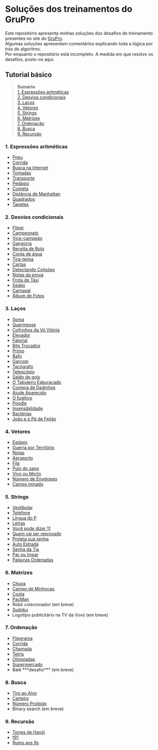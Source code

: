 # Soluções dos treinamentos do GruPro
Este repositório apresenta minhas soluções dos desafios de treinamento presentes no site do [GruPro](http://wiki.dcc.ufba.br/GRUPROtmp/TrainingIntroduction).  
Algumas soluções apresentam comentários explicando toda a lógica por trás do algoritmo.  
Por enquanto o repositório está incompleto. A medida em que resolvo os desafios, posto-os aqui.

## Tutorial básico
>  **Sumário**  
> [1. Expressões aritméticas](#1-expressões-aritméticas)  
> [2. Desvios condicionais](#2-desvios-condicionais)  
> [3. Laços](#3-laços)  
> [4. Vetores](#4-vetores)  
> [5. Strings](#5-strings)  
> [6. Matrizes](#6-matrizes)  
> [7. Ordenação](#7-ordenação)  
> [8. Busca](#8-busca)  
> [9. Recursão](#9-recursão)  

### 1. Expressões aritméticas
- [Pneu](https://github.com/Izak76/GruProTraining-Solucoes/blob/main/Tutorial%20Basico/Express%C3%B5es%20aritm%C3%A9ticas/Pneu.py)
- [Corrida](https://github.com/Izak76/GruProTraining-Solucoes/blob/main/Tutorial%20Basico/Express%C3%B5es%20aritm%C3%A9ticas/Corrida.py)
- [Busca na Internet](https://github.com/Izak76/GruProTraining-Solucoes/blob/main/Tutorial%20Basico/Express%C3%B5es%20aritm%C3%A9ticas/Busca%20na%20Internet.py)
- [Tomadas](https://github.com/Izak76/GruProTraining-Solucoes/blob/main/Tutorial%20Basico/Express%C3%B5es%20aritm%C3%A9ticas/Tomadas.py)
- [Transporte](https://github.com/Izak76/GruProTraining-Solucoes/blob/main/Tutorial%20Basico/Express%C3%B5es%20aritm%C3%A9ticas/Transporte.py)
- [Pedágio](https://github.com/Izak76/GruProTraining-Solucoes/blob/main/Tutorial%20Basico/Express%C3%B5es%20aritm%C3%A9ticas/Ped%C3%A1gio.py)
- [Cometa](https://github.com/Izak76/GruProTraining-Solucoes/blob/main/Tutorial%20Basico/Express%C3%B5es%20aritm%C3%A9ticas/Cometa.py)
- [Distância de Manhattan](https://github.com/Izak76/GruProTraining-Solucoes/blob/main/Tutorial%20Basico/Express%C3%B5es%20aritm%C3%A9ticas/Dist%C3%A2ncia%20de%20Manhattan.py)
- [Quadrados](https://github.com/Izak76/GruProTraining-Solucoes/blob/main/Tutorial%20Basico/Express%C3%B5es%20aritm%C3%A9ticas/Quadrados.py)
- [Tapetes](https://github.com/Izak76/GruProTraining-Solucoes/blob/main/Tutorial%20Basico/Express%C3%B5es%20aritm%C3%A9ticas/Tapetes.py)

### 2. Desvios condicionais
- [Flíper](https://github.com/Izak76/GruProTraining-Solucoes/blob/main/Tutorial%20Basico/Desvios%20condicionais/Fl%C3%ADper.py)
- [Campeonato](https://github.com/Izak76/GruProTraining-Solucoes/blob/main/Tutorial%20Basico/Desvios%20condicionais/Campeonato.py)
- [Vice-campeão](https://github.com/Izak76/GruProTraining-Solucoes/blob/main/Tutorial%20Basico/Desvios%20condicionais/Vice-campe%C3%A3o.py)
- [Gangorra](https://github.com/Izak76/GruProTraining-Solucoes/blob/main/Tutorial%20Basico/Desvios%20condicionais/Gangorra.py)
- [Receita de Bolo](https://github.com/Izak76/GruProTraining-Solucoes/blob/main/Tutorial%20Basico/Desvios%20condicionais/Receita%20de%20Bolo.py)
- [Conta de água](https://github.com/Izak76/GruProTraining-Solucoes/blob/main/Tutorial%20Basico/Desvios%20condicionais/Conta%20de%20%C3%A1gua.py)
- [Tira-teima](https://github.com/Izak76/GruProTraining-Solucoes/blob/main/Tutorial%20Basico/Desvios%20condicionais/Tira-teima.py)
- [Cartas](https://github.com/Izak76/GruProTraining-Solucoes/blob/main/Tutorial%20Basico/Desvios%20condicionais/Cartas.py)
- [Detectando Colisões](https://github.com/Izak76/GruProTraining-Solucoes/blob/main/Tutorial%20Basico/Desvios%20condicionais/Detectando%20Colis%C3%B5es.py)
- [Notas da prova](https://github.com/Izak76/GruProTraining-Solucoes/blob/main/Tutorial%20Basico/Desvios%20condicionais/Notas%20da%20prova.py)
- [Frota de Táxi](https://github.com/Izak76/GruProTraining-Solucoes/blob/main/Tutorial%20Basico/Desvios%20condicionais/Frota%20de%20T%C3%A1xi.py)
- [Sedex](https://github.com/Izak76/GruProTraining-Solucoes/blob/main/Tutorial%20Basico/Desvios%20condicionais/Sedex.py)
- [Carnaval](https://github.com/Izak76/GruProTraining-Solucoes/blob/main/Tutorial%20Basico/Desvios%20condicionais/Carnaval.py)
- [Álbum de Fotos](https://github.com/Izak76/GruProTraining-Solucoes/blob/main/Tutorial%20Basico/Desvios%20condicionais/%C3%81lbum%20de%20Fotos.py)

### 3. Laços
- [Soma](https://github.com/Izak76/GruProTraining-Solucoes/blob/main/Tutorial%20Basico/La%C3%A7os/Soma.py)
- [Quermesse](https://github.com/Izak76/GruProTraining-Solucoes/blob/main/Tutorial%20Basico/La%C3%A7os/Quermesse.py)
- [Cofrinhos da Vó Vitória](https://github.com/Izak76/GruProTraining-Solucoes/blob/main/Tutorial%20Basico/La%C3%A7os/Cofrinhos%20da%20V%C3%B3%20Vit%C3%B3ria.py)
- [Elevador](https://github.com/Izak76/GruProTraining-Solucoes/blob/main/Tutorial%20Basico/La%C3%A7os/Elevador.py)
- [Fatorial](https://github.com/Izak76/GruProTraining-Solucoes/blob/main/Tutorial%20Basico/La%C3%A7os/Fatorial.py)
- [Bits Trocados](https://github.com/Izak76/GruProTraining-Solucoes/blob/main/Tutorial%20Basico/La%C3%A7os/Bits%20Trocados.py)
- [Primo](https://github.com/Izak76/GruProTraining-Solucoes/blob/main/Tutorial%20Basico/La%C3%A7os/Primo.py)
- [Bafo](https://github.com/Izak76/GruProTraining-Solucoes/blob/main/Tutorial%20Basico/La%C3%A7os/Bafo.py)
- [Garçom](https://github.com/Izak76/GruProTraining-Solucoes/blob/main/Tutorial%20Basico/La%C3%A7os/Gar%C3%A7om.py)
- [Tacógrafo](https://github.com/Izak76/GruProTraining-Solucoes/blob/main/Tutorial%20Basico/La%C3%A7os/Tac%C3%B3grafo.py)
- [Telescópio](https://github.com/Izak76/GruProTraining-Solucoes/blob/main/Tutorial%20Basico/La%C3%A7os/Telesc%C3%B3pio.py)
- [Saldo de gols](https://github.com/Izak76/GruProTraining-Solucoes/blob/main/Tutorial%20Basico/La%C3%A7os/Saldo%20de%20gols.py)
- [O Tabuleiro Esburacado](https://github.com/Izak76/GruProTraining-Solucoes/blob/main/Tutorial%20Basico/La%C3%A7os/O%20Tabuleiro%20Esburacado.py)
- [Compra de Dadinhos](https://github.com/Izak76/GruProTraining-Solucoes/blob/main/Tutorial%20Basico/La%C3%A7os/Compra%20de%20Dadinhos.py)
- [Ajude Aparecido](https://github.com/Izak76/GruProTraining-Solucoes/blob/main/Tutorial%20Basico/La%C3%A7os/Ajude%20Aparecido.py)
- [O fugitivo](https://github.com/Izak76/GruProTraining-Solucoes/blob/main/Tutorial%20Basico/La%C3%A7os/O%20fugitivo.cpp)
- [Poodle](https://github.com/Izak76/GruProTraining-Solucoes/blob/main/Tutorial%20Basico/La%C3%A7os/Poodle.py)
- [Insensibilidade](https://github.com/Izak76/GruProTraining-Solucoes/blob/main/Tutorial%20Basico/La%C3%A7os/Insensibilidade.py)
- [Bactérias](https://github.com/Izak76/GruProTraining-Solucoes/blob/main/Tutorial%20Basico/La%C3%A7os/Bact%C3%A9rias.py)
- [João e o Pé de Feijão](https://github.com/Izak76/GruProTraining-Solucoes/blob/main/Tutorial%20Basico/La%C3%A7os/Jo%C3%A3o%20e%20o%20P%C3%A9%20de%20Feij%C3%A3o.py)

### 4. Vetores
- [Estágio](https://github.com/Izak76/GruProTraining-Solucoes/blob/main/Tutorial%20Basico/Vetores/Est%C3%A1gio.py)
- [Guerra por Território](https://github.com/Izak76/GruProTraining-Solucoes/blob/main/Tutorial%20Basico/Vetores/Guerra%20por%20Territ%C3%B3rio.py)
- [Notas](https://github.com/Izak76/GruProTraining-Solucoes/blob/main/Tutorial%20Basico/Vetores/Notas.cpp)
- [Aeroporto](https://github.com/Izak76/GruProTraining-Solucoes/blob/main/Tutorial%20Basico/Vetores/Aeroporto.py)
- [Fila](https://github.com/Izak76/GruProTraining-Solucoes/blob/main/Tutorial%20Basico/Vetores/Fila.py)
- [Pulo do sapo](https://github.com/Izak76/GruProTraining-Solucoes/blob/main/Tutorial%20Basico/Vetores/Pulo%20do%20sapo.py)
- [Vivo ou Morto](https://github.com/Izak76/GruProTraining-Solucoes/blob/main/Tutorial%20Basico/Vetores/Vivo%20ou%20Morto.py)
- [Número de Envelopes](https://github.com/Izak76/GruProTraining-Solucoes/blob/main/Tutorial%20Basico/Vetores/N%C3%BAmero%20de%20Envelopes.py)
- [Campo minado](https://github.com/Izak76/GruProTraining-Solucoes/blob/main/Tutorial%20Basico/Vetores/Campo%20minado.py)

### 5. Strings
- [Vestibular](https://github.com/Izak76/GruProTraining-Solucoes/blob/main/Tutorial%20Basico/Strings/Vestibular.py)
- [Telefone](https://github.com/Izak76/GruProTraining-Solucoes/blob/main/Tutorial%20Basico/Strings/Telefone.py)
- [Língua do P](https://github.com/Izak76/GruProTraining-Solucoes/blob/main/Tutorial%20Basico/Strings/L%C3%ADngua%20do%20P.py)
- [Letras](https://github.com/Izak76/GruProTraining-Solucoes/blob/main/Tutorial%20Basico/Strings/Letras.py)
- [Você pode dizer 11](https://github.com/Izak76/GruProTraining-Solucoes/blob/main/Tutorial%20Basico/Strings/Voc%C3%AA%20pode%20dizer%2011.py)
- [Quem vai ser reprovado](https://github.com/Izak76/GruProTraining-Solucoes/blob/main/Tutorial%20Basico/Strings/Quem%20vai%20ser%20reprovado.py)
- [Proteja sua senha](https://github.com/Izak76/GruProTraining-Solucoes/blob/main/Tutorial%20Basico/Strings/Proteja%20sua%20senha.py)
- [Auto Estrada](https://github.com/Izak76/GruProTraining-Solucoes/blob/main/Tutorial%20Basico/Strings/Auto%20Estrada.py)
- [Senha da Tia](https://github.com/Izak76/GruProTraining-Solucoes/blob/main/Tutorial%20Basico/Strings/Senha%20da%20Tia.py)
- [Par ou ímpar](https://github.com/Izak76/GruProTraining-Solucoes/blob/main/Tutorial%20Basico/Strings/Par%20ou%20%C3%ADmpar.py)
- [Palavras Ordenadas](https://github.com/Izak76/GruProTraining-Solucoes/blob/main/Tutorial%20Basico/Strings/Palavras%20Ordenadas.py)

### 6. Matrizes
- [Chuva](https://github.com/Izak76/GruProTraining-Solucoes/blob/main/Tutorial%20Basico/Matrizes/Chuva.py)
- [Campo de Minhocas](https://github.com/Izak76/GruProTraining-Solucoes/blob/main/Tutorial%20Basico/Matrizes/Campo%20de%20Minhocas.py)
- [Costa](https://github.com/Izak76/GruProTraining-Solucoes/blob/main/Tutorial%20Basico/Matrizes/Costa.py)
- [PacMan](https://github.com/Izak76/GruProTraining-Solucoes/blob/main/Tutorial%20Basico/Matrizes/PacMan.py)
- Robô colecionador (em breve)
- [Sudoku](https://github.com/Izak76/GruProTraining-Solucoes/blob/main/Tutorial%20Basico/Matrizes/Sudoku.py)
- Logotipo publicitário na TV da Vovó (em breve)

### 7. Ordenação
- [Fliperama](https://github.com/Izak76/GruProTraining-Solucoes/blob/main/Tutorial%20Basico/Ordena%C3%A7%C3%A3o/Fliperama.py)
- [Corrida](https://github.com/Izak76/GruProTraining-Solucoes/blob/main/Tutorial%20Basico/Ordena%C3%A7%C3%A3o/Corrida.py)
- [Chamada](https://github.com/Izak76/GruProTraining-Solucoes/blob/main/Tutorial%20Basico/Ordena%C3%A7%C3%A3o/Chamada.py)
- [Tetris](https://github.com/Izak76/GruProTraining-Solucoes/blob/main/Tutorial%20Basico/Ordena%C3%A7%C3%A3o/Tetris.py)
- [Olimpíadas](https://github.com/Izak76/GruProTraining-Solucoes/blob/main/Tutorial%20Basico/Ordena%C3%A7%C3%A3o/Olimp%C3%ADadas.py)
- [Supermercado](https://github.com/Izak76/GruProTraining-Solucoes/blob/main/Tutorial%20Basico/Ordena%C3%A7%C3%A3o/Supermercado.py)
- Balé \*\*\*desafio\*\*\* (em breve)

### 8. Busca
- [Tiro ao Alvo](https://github.com/Izak76/GruProTraining-Solucoes/blob/main/Tutorial%20Basico/Busca/Tiro%20ao%20Alvo.py)
- [Carteiro](https://github.com/Izak76/GruProTraining-Solucoes/blob/main/Tutorial%20Basico/Busca/Carteiro.py)
- [Número Proibido](https://github.com/Izak76/GruProTraining-Solucoes/blob/main/Tutorial%20Basico/Busca/N%C3%BAmero%20Proibido.py)
- Binary search (em breve)

### 9. Recursão
- [Torres de Hanói](https://github.com/Izak76/GruProTraining-Solucoes/blob/main/Tutorial%20Basico/Recurs%C3%A3o/Torres%20de%20Han%C3%B3i.py)
- [f91](https://github.com/Izak76/GruProTraining-Solucoes/blob/main/Tutorial%20Basico/Recurs%C3%A3o/f91.py)
- [Rumo aos 9s](https://github.com/Izak76/GruProTraining-Solucoes/blob/main/Tutorial%20Basico/Recurs%C3%A3o/Rumo%20aos%209s.py)